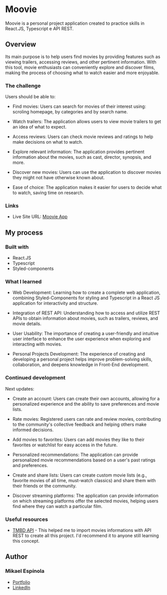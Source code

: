 # Moovie

Moovie is a personal project application created to practice skills in React.JS, Typescript e API REST.

## Overview

Its main purpose is to help users find movies by providing features such as viewing trailers, accessing reviews, and other pertinent information. With this tool, movie enthusiasts can conveniently explore and discover films, making the process of choosing what to watch easier and more enjoyable.

### The challenge

Users should be able to:

- Find movies: Users can search for movies of their interest using: scroling homepage, by categories and by search name.

- Watch trailers: The application allows users to view movie trailers to get an idea of what to expect.

- Access reviews: Users can check movie reviews and ratings to help make decisions on what to watch.

- Explore relevant information: The application provides pertinent information about the movies, such as cast, director, synopsis, and more.

- Discover new movies: Users can use the application to discover movies they might not have otherwise known about.

- Ease of choice: The application makes it easier for users to decide what to watch, saving time on research.

### Links

- Live Site URL: [Moovie App](https://mikael-espinola.github.io/moovie-app/)

## My process

### Built with

- React.JS
- Typescript
- Styled-components

### What I learned

- Web Development: Learning how to create a complete web application, combining Styled-Components for styling and Typescript in a React JS application for interactivity and structure.

- Integration of REST API: Understanding how to access and utilize REST APIs to obtain information about movies, such as trailers, reviews, and movie details.

- User Usability: The importance of creating a user-friendly and intuitive user interface to enhance the user experience when exploring and interacting with movies.

- Personal Projects Development: The experience of creating and developing a personal project helps improve problem-solving skills, collaboration, and deepens knowledge in Front-End development.

### Continued development

Next updates:

- Create an account: Users can create their own accounts, allowing for a personalized experience and the ability to save preferences and movie lists.

- Rate movies: Registered users can rate and review movies, contributing to the community's collective feedback and helping others make informed decisions.

- Add movies to favorites: Users can add movies they like to their favorites or watchlist for easy access in the future.

- Personalized recommendations: The application can provide personalized movie recommendations based on a user's past ratings and preferences.

- Create and share lists: Users can create custom movie lists (e.g., favorite movies of all time, must-watch classics) and share them with their friends or the community.

- Discover streaming platforms: The application can provide information on which streaming platforms offer the selected movies, helping users find where they can watch a particular film.

### Useful resources

- [TMBD API](https://developer.themoviedb.org/docs) - This helped me to import movies informations with API REST to create all this project. I'd recommend it to anyone still learning this concept.

## Author

### Mikael Espínola

- [Portfolio](https://mikael-espinola.github.io/myportfolio/)
- [LinkedIn](https://www.linkedin.com/in/mikaelespinola)
